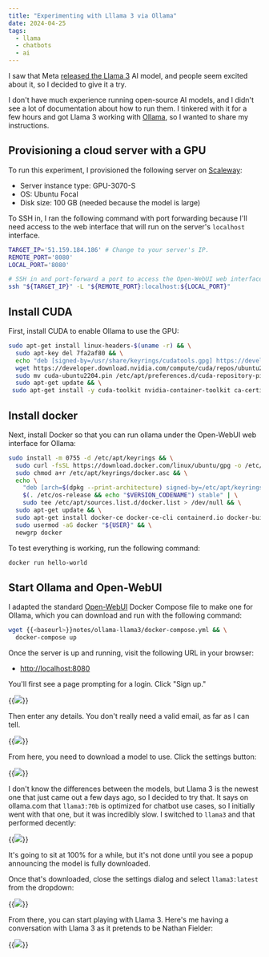 ```yaml
---
title: "Experimenting with Lllama 3 via Ollama"
date: 2024-04-25
tags:
  - llama
  - chatbots
  - ai
---
```


I saw that Meta [released the Llama 3](https://llama.meta.com/llama3/) AI model, and people seem excited about it, so I decided to give it a try.

I don't have much experience running open-source AI models, and I didn't see a lot of documentation about how to run them. I tinkered with it for a few hours and got Llama 3 working with [Ollama](https://ollama.com/), so I wanted to share my instructions.

## Provisioning a cloud server with a GPU

To run this experiment, I provisioned the following server on [Scaleway](https://scaleway.com):

- Server instance type: GPU-3070-S
- OS: Ubuntu Focal
- Disk size: 100 GB (needed because the model is large)

To SSH in, I ran the following command with port forwarding because I'll need access to the web interface that will run on the server's `localhost` interface.

```bash
TARGET_IP='51.159.184.186' # Change to your server's IP.
REMOTE_PORT='8080'
LOCAL_PORT='8080'

# SSH in and port-forward a port to access the Open-WebUI web interface.
ssh "${TARGET_IP}" -L "${REMOTE_PORT}:localhost:${LOCAL_PORT}"
```

## Install CUDA

First, install CUDA to enable Ollama to use the GPU:

```bash
sudo apt-get install linux-headers-$(uname -r) && \
  sudo apt-key del 7fa2af80 && \
  echo "deb [signed-by=/usr/share/keyrings/cudatools.gpg] https://developer.download.nvidia.com/compute/cuda/repos/ubuntu2204/x86_64/ /" | sudo tee /etc/apt/sources.list.d/cuda-ubuntu2204-x86_64.list && \
  wget https://developer.download.nvidia.com/compute/cuda/repos/ubuntu2204/x86_64/cuda-ubuntu2204.pin && \
  sudo mv cuda-ubuntu2204.pin /etc/apt/preferences.d/cuda-repository-pin-600 && \
  sudo apt-get update && \
 sudo apt-get install -y cuda-toolkit nvidia-container-toolkit ca-certificates curl
```

## Install docker

Next, install Docker so that you can run ollama under the Open-WebUI web interface for Ollama:

```bash
sudo install -m 0755 -d /etc/apt/keyrings && \
  sudo curl -fsSL https://download.docker.com/linux/ubuntu/gpg -o /etc/apt/keyrings/docker.asc && \
  sudo chmod a+r /etc/apt/keyrings/docker.asc && \
  echo \
    "deb [arch=$(dpkg --print-architecture) signed-by=/etc/apt/keyrings/docker.asc] https://download.docker.com/linux/ubuntu \
    $(. /etc/os-release && echo "$VERSION_CODENAME") stable" | \
    sudo tee /etc/apt/sources.list.d/docker.list > /dev/null && \
  sudo apt-get update && \
  sudo apt-get install docker-ce docker-ce-cli containerd.io docker-buildx-plugin docker-compose-plugin && \
  sudo usermod -aG docker "${USER}" && \
  newgrp docker
```

To test everything is working, run the following command:

```bash
docker run hello-world
```

## Start Ollama and Open-WebUI

I adapted the standard [Open-WebUI](https://github.com/open-webui/open-webui) Docker Compose file to make one for Ollama, which you can download and run with the following command:

```bash
wget {{<baseurl>}}notes/ollama-llama3/docker-compose.yml && \
  docker-compose up
```

Once the server is up and running, visit the following URL in your browser:

- <http://localhost:8080>

You'll first see a page prompting for a login. Click "Sign up."

{{<img src="open-webui-signup.webp">}}

Then enter any details. You don't really need a valid email, as far as I can tell.

{{<img src="open-webui-create-account.webp">}}

From here, you need to download a model to use. Click the settings button:

{{<img src="open-webui-settings-button.webp">}}

I don't know the differences between the models, but Llama 3 is the newest one that just came out a few days ago, so I decided to try that. It says on ollama.com that `llama3:70b` is optimized for chatbot use cases, so I initially went with that one, but it was incredibly slow. I switched to `llama3` and that performed decently:

{{<img src="open-webui-download-model.webp">}}

It's going to sit at 100% for a while, but it's not done until you see a popup announcing the model is fully downloaded.

Once that's downloaded, close the settings dialog and select `llama3:latest` from the dropdown:

{{<img src="llama3-model.webp">}}

From there, you can start playing with Llama 3. Here's me having a conversation with Llama 3 as it pretends to be Nathan Fielder:

{{<img src="llama3-answer.webp">}}
